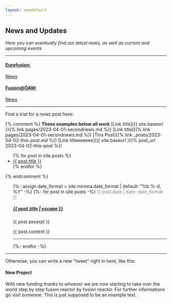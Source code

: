 ```yaml
---
layout: newdefault
---
```


## News and Updates

_Here you can eventually find our latest news, as well as current and upcoming events_

----

#### [Eurofusion:](https://euro-fusion.org/)
[News](https://euro-fusion.org/news/)

#### [Fusion@ÖAW:](https://www.oeaw.ac.at/en/fusionoeaw/fusionoaw)
[News](https://www.oeaw.ac.at/en/fusionoeaw/news/news)

----


Find a trial for a news post here:

{% comment %} **These examples below all work**
[Link title]({{ site.baseurl }}{% link pages/2023-04-01-secondnews.md %})
[Link title]({% link pages/2023-04-01-secondnews.md %})
[This Post]({% link _posts/2023-04-02-this-post.md %})
[Link titleeeeeee]({{ site.baseurl }}{% post_url 2023-04-02-this-post %})

<ul>
  {% for post in site.posts %}
    <li>
      <a href="{{ post.url }}">{{ post.title }}</a>
    </li>
  {% endfor %}
</ul>
{% endcomment %}


<ul class="post-list">
      {%- assign date_format = site.minima.date_format | default: "%b %-d, %Y" -%}
      {%- for post in site.posts -%}
      <!---<li>--->
        <span class="post-meta" style="color:gray">{{ post.date | date: date_format }}</span>
        <h5>
          <a class="post-link" style="color_black" href="{{ post.url | relative_url }}">
            {{ post.title | escape }}
          </a>
        </h5>
        <!---{%- if site.show_excerpts -%}--->
         {{ post.excerpt }}
        <!---{%- endif -%}--->
        <p>{{ post.content }}</p>
        <hr>
      {%- endfor -%}
 </ul>
 
 -----
 
 Otherwise, you can write a new "tweet" right in here, like this:
 
 <h4>New Project</h4>
 
 With new funding thanks to whoever we are now starting to take over the world step by step fusion reactor by fusion reactor.
 For further informations go visit someone.
 This is just supposed to be an example text.
